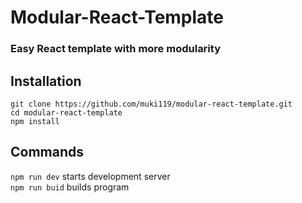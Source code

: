 # Modular-React-Template

### Easy React template with more modularity 

## Installation 
`git clone https://github.com/muki119/modular-react-template.git`<br />
`cd modular-react-template`<br />
`npm install`

## Commands

`npm run dev` starts development server<br />
`npm run buid` builds program

